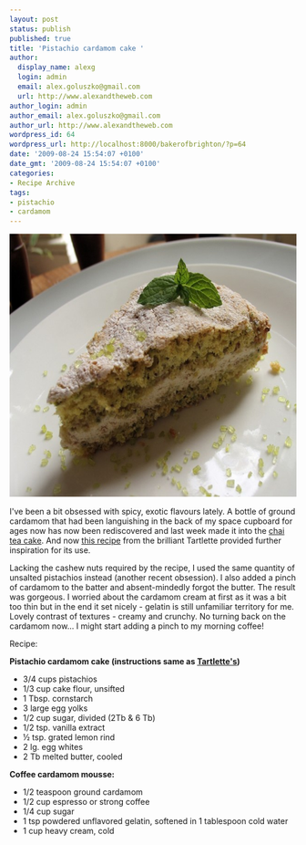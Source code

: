 ```yaml
---
layout: post
status: publish
published: true
title: 'Pistachio cardamom cake '
author:
  display_name: alexg
  login: admin
  email: alex.goluszko@gmail.com
  url: http://www.alexandtheweb.com
author_login: admin
author_email: alex.goluszko@gmail.com
author_url: http://www.alexandtheweb.com
wordpress_id: 64
wordpress_url: http://localhost:8000/bakerofbrighton/?p=64
date: '2009-08-24 15:54:07 +0100'
date_gmt: '2009-08-24 15:54:07 +0100'
categories:
- Recipe Archive
tags:
- pistachio
- cardamom
---
```

<p><a href="/images/2010/01/3843355598_0cb1c190eb_b.jpg"><img src="/images/2010/01/3843355598_0cb1c190eb_b-620x461.jpg" alt="Pistachio Cardamon Cake" title="Pistachio Cardamon Cake" width="620" height="461" class="alignnone size-medium wp-image-114" /></a></p>
<p>I've been a bit obsessed with spicy, exotic flavours lately. A bottle of ground cardamom that had been languishing in the back of my space cupboard for ages now has now been rediscovered and last week made it into the <a href="http://www.flickr.com/photos/cadavreexquis/3804736124/in/set-72157594244161609/">chai tea cake</a>. And now <a href="http://www.mytartelette.com/2008/08/cashew-gateau-with-coffee-cardamom.html">this recipe</a> from the brilliant Tartlette  provided further inspiration for its use.</p>
<p>Lacking the cashew nuts required by the recipe, I used the same quantity of unsalted pistachios instead (another recent obsession). I also added a pinch of cardamom to the batter and absent-mindedly forgot the butter.  The result was gorgeous.  I worried about the cardamom cream at first as it was a bit too thin but in the end it set nicely - gelatin is still unfamiliar territory for me. Lovely contrast of textures  - creamy and crunchy. No turning back on the cardamom now... I might start adding a pinch to my morning coffee!</p>
<p>Recipe:</p>
<p><strong>Pistachio cardamom cake (instructions same as <a href="http://www.mytartelette.com/2008/08/cashew-gateau-with-coffee-cardamom.html">Tartlette's</a>)</strong></p>
<ul>
<li>3/4 cups pistachios</li>
<li>1/3 cup cake flour, unsifted</li>
<li>1 Tbsp. cornstarch</li>
<li>3 large egg yolks</li>
<li>1/2 cup sugar, divided (2Tb &amp; 6 Tb)</li>
<li>1/2 tsp. vanilla extract</li>
<li>½ tsp. grated lemon rind</li>
<li>2 lg. egg whites</li>
<li>2 Tb melted butter, cooled</li>
</ul>
<p><strong>Coffee cardamom mousse:</strong></p>
<ul>
<li>1/2 teaspoon ground cardamom</li>
<li>1/2 cup espresso or strong coffee</li>
<li>1/4 cup sugar</li>
<li>1 tsp powdered unflavored gelatin, softened in 1 tablespoon cold water</li>
<li>1 cup heavy cream, cold</li>
</ul>
